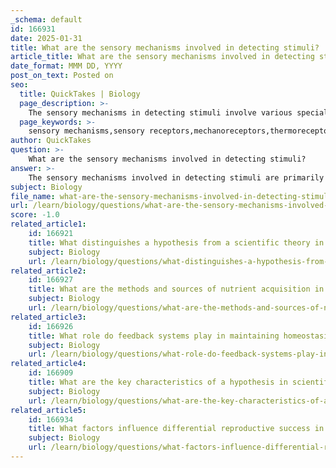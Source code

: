 ```yaml
---
_schema: default
id: 166931
date: 2025-01-31
title: What are the sensory mechanisms involved in detecting stimuli?
article_title: What are the sensory mechanisms involved in detecting stimuli?
date_format: MMM DD, YYYY
post_on_text: Posted on
seo:
  title: QuickTakes | Biology
  page_description: >-
    The sensory mechanisms in detecting stimuli involve various specialized receptors that transduce environmental signals into electrical impulses, processed by the nervous system for perception and behavioral responses.
  page_keywords: >-
    sensory mechanisms,sensory receptors,mechanoreceptors,thermoreceptors,nociceptors,chemoreceptors,photoreceptors,electroreceptors,sensory transduction,signal processing,integration,perception,adaptation,sensitivity
author: QuickTakes
question: >-
    What are the sensory mechanisms involved in detecting stimuli?
answer: >-
    The sensory mechanisms involved in detecting stimuli are primarily facilitated by specialized structures known as sensory receptors. These receptors are crucial for our ability to perceive and interact with the environment. Here are the key aspects of these mechanisms:\n\n1. **Types of Sensory Receptors**: Sensory receptors can be classified based on the type of stimuli they respond to:\n   - **Mechanoreceptors**: Detect physical forces such as touch, pressure, and vibration. For example, cutaneous touch receptors in the skin respond to mechanical pressure.\n   - **Thermoreceptors**: Sense temperature changes, allowing the body to detect heat and cold.\n   - **Nociceptors**: Free nerve endings that detect pain, responding to potentially harmful stimuli.\n   - **Chemoreceptors**: React to chemical stimuli, such as those involved in taste and smell.\n   - **Photoreceptors**: Found in the eyes, these receptors detect light energy and convert it into electrical signals for visual processing.\n   - **Electroreceptors**: Some animals, like sharks and rays, possess these receptors to detect electric fields in their environment.\n\n2. **Sensory Transduction**: This is the process by which sensory receptors convert environmental stimuli into electrical signals (receptor potentials). This conversion is essential for the nervous system to interpret sensory information. For instance, when light hits photoreceptors in the retina, it triggers a biochemical cascade that results in an electrical signal sent to the brain.\n\n3. **Signal Processing**: Once the sensory signal is generated, it is transmitted through the nervous system. The thalamus plays a critical role in relaying sensory information to the appropriate areas of the cortex for further processing. Each sensory modality (e.g., visual, auditory, tactile) has dedicated regions in the brain that interpret these signals.\n\n4. **Integration and Perception**: The brain integrates sensory information from various modalities, allowing for a coherent perception of the environment. This integration is essential for responding appropriately to stimuli, which can lead to behavioral changes.\n\n5. **Specialized Structures**: Sensory receptors can be either neurons or specialized receptor cells. Neurons may have free nerve endings or encapsulated endings that enhance sensitivity. Specialized receptor cells have distinct structural components tailored to detect specific types of stimuli.\n\n6. **Adaptation and Sensitivity**: Sensory receptors can adapt to constant stimuli, meaning their response may diminish over time if a stimulus remains unchanged. This adaptation allows organisms to focus on new or changing stimuli in their environment.\n\nIn summary, the sensory mechanisms involved in detecting stimuli encompass a variety of specialized receptors that transduce environmental signals into electrical impulses, which are then processed by the nervous system to create perceptions and guide responses.
subject: Biology
file_name: what-are-the-sensory-mechanisms-involved-in-detecting-stimuli.md
url: /learn/biology/questions/what-are-the-sensory-mechanisms-involved-in-detecting-stimuli
score: -1.0
related_article1:
    id: 166921
    title: What distinguishes a hypothesis from a scientific theory in terms of testing and evidence?
    subject: Biology
    url: /learn/biology/questions/what-distinguishes-a-hypothesis-from-a-scientific-theory-in-terms-of-testing-and-evidence
related_article2:
    id: 166927
    title: What are the methods and sources of nutrient acquisition in organisms?
    subject: Biology
    url: /learn/biology/questions/what-are-the-methods-and-sources-of-nutrient-acquisition-in-organisms
related_article3:
    id: 166926
    title: What role do feedback systems play in maintaining homeostasis?
    subject: Biology
    url: /learn/biology/questions/what-role-do-feedback-systems-play-in-maintaining-homeostasis
related_article4:
    id: 166909
    title: What are the key characteristics of a hypothesis in scientific investigation?
    subject: Biology
    url: /learn/biology/questions/what-are-the-key-characteristics-of-a-hypothesis-in-scientific-investigation
related_article5:
    id: 166934
    title: What factors influence differential reproductive success in natural selection?
    subject: Biology
    url: /learn/biology/questions/what-factors-influence-differential-reproductive-success-in-natural-selection
---
```


&nbsp;